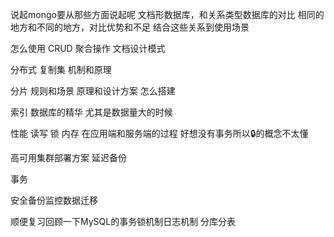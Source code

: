 说起mongo要从那些方面说起呢
文档形数据库，和关系类型数据库的对比
相同的地方和不同的地方，对比优势和不足
结合这些关系到使用场景

怎么使用 CRUD 聚合操作 文档设计模式

分布式 复制集 机制和原理 

分片 规则和场景 原理和设计方案 怎么搭建

索引 数据库的精华 尤其是数据量大的时候

性能 读写 锁 内存 在应用端和服务端的过程
好想没有事务所以🔒的概念不太懂

高可用集群部署方案 延迟备份

事务

安全备份监控数据迁移


顺便复习回顾一下MySQL的事务锁机制日志机制
分库分表





